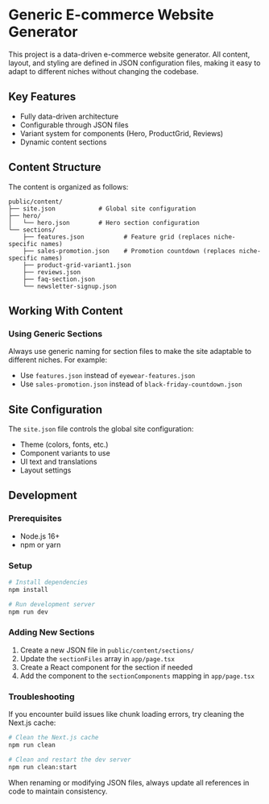 # Generic E-commerce Website Generator

This project is a data-driven e-commerce website generator. All content, layout, and styling are defined in JSON configuration files, making it easy to adapt to different niches without changing the codebase.

## Key Features

- Fully data-driven architecture
- Configurable through JSON files
- Variant system for components (Hero, ProductGrid, Reviews)
- Dynamic content sections

## Content Structure

The content is organized as follows:

```
public/content/
├── site.json            # Global site configuration
├── hero/
│   └── hero.json        # Hero section configuration
└── sections/
    ├── features.json           # Feature grid (replaces niche-specific names)
    ├── sales-promotion.json    # Promotion countdown (replaces niche-specific names)
    ├── product-grid-variant1.json
    ├── reviews.json
    ├── faq-section.json
    └── newsletter-signup.json
```

## Working With Content

### Using Generic Sections

Always use generic naming for section files to make the site adaptable to different niches. For example:

- Use `features.json` instead of `eyewear-features.json`
- Use `sales-promotion.json` instead of `black-friday-countdown.json`

## Site Configuration

The `site.json` file controls the global site configuration:

- Theme (colors, fonts, etc.)
- Component variants to use
- UI text and translations
- Layout settings

## Development

### Prerequisites

- Node.js 16+
- npm or yarn

### Setup

```bash
# Install dependencies
npm install

# Run development server
npm run dev
```

### Adding New Sections

1. Create a new JSON file in `public/content/sections/`
2. Update the `sectionFiles` array in `app/page.tsx`
3. Create a React component for the section if needed
4. Add the component to the `sectionComponents` mapping in `app/page.tsx`

### Troubleshooting

If you encounter build issues like chunk loading errors, try cleaning the Next.js cache:

```bash
# Clean the Next.js cache
npm run clean

# Clean and restart the dev server
npm run clean:start
```

When renaming or modifying JSON files, always update all references in code to maintain consistency.
